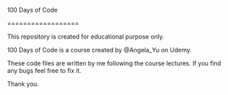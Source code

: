 100 Days of Code

==================

This repository is created for educational purpose only.

100 Days of Code is a course created by @Angela_Yu on Udemy.

These code files are written by me following the course lectures. If you find any bugs feel free to fix it.

Thank you.